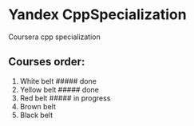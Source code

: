 # Yandex CppSpecialization
Coursera cpp specialization

## Courses order:

1) White belt ##### done
2) Yellow belt ##### done
3) Red belt ##### in progress
4) Brown belt
5) Black belt
